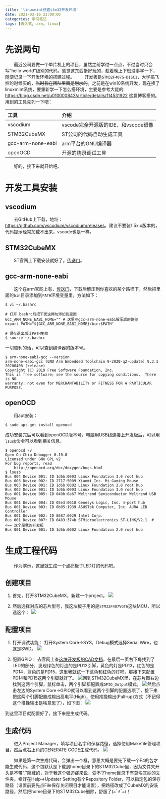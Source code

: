 ```yaml
---
title: 'linuxmint搭建stm32开发环境'
date: 2021-03-16 21:00:00
categories: 学习笔记
tags: [嵌入式, arm, linux]
---
```


# 先说两句
&emsp;&emsp;最近公司要做一个单片机上的项目，虽然之前学过一点点，不过当时只会写“hello world”级别的代码。感觉这东西挺好玩的，趁着晚上下班没事学一下，随便记录一下开发环境的搭建过程。
&emsp;&emsp;开发板是`STM32F407G-DISC1`，大学搞飞控的时候买的，~~当时我在团队里面是划水的~~。之前是在win10系统开发，现在换了linuxmint系统，要重新学一下怎么搭环境，主要是参考大佬的 <https://blog.csdn.net/u010000843/article/details/114531922> 这篇博客搭的。用到的工具先列一下吧：

| 工具 | 介绍 |
| :--- | :----|
| vscodium | vscode完全开源版的IDE，和vscode很像 |
| STM32CubeMX | ST公司的代码自动生成工具 |
| gcc-arm-none-eabi | arm平台的GNU编译器 |
| openOCD | 开源的烧录调试工具 |

&emsp;&emsp;好的，接下来就开始吧。

# 开发工具安装
## vscodium
&emsp;&emsp;去GitHub上下载，地址：<https://github.com/vscodium/vscodium/releases>。建议不要装1.5x.x版本的，代码提示经常加载不出来，vscode也是一样。

## STM32CubeMX
&emsp;&emsp;ST官网上下载安装就好了，[传送门](https://www.st.com/zh/development-tools/stm32cubemx.html)。

## gcc-arm-none-eabi
&emsp;&emsp;这个在arm官网上有，[传送门](https://developer.arm.com/tools-and-software/open-source-software/developer-tools/gnu-toolchain/gnu-rm/downloads)，下载后解压到你喜欢的某个路径下，然后把里面的`bin`目录添加到`PATH`环境变量里。方法如下：
```shell
$ vi ~/.bashrc

# 打开.bashrc后把下面这两句添加到里面
GCC_ARM_NONE_EABI_HOME="" # 这里写gcc-arm-none-eabi解压后的路径
export PATH="${GCC_ARM_NONE_EABI_HOME}/bin:$PATH"

# 保存退出后让PATH生效
$ source ~/.bashrc
```
一切顺利的话，可以查到编译器的版本号。
```shell
$ arm-none-eabi-gcc --version
arm-none-eabi-gcc (GNU Arm Embedded Toolchain 9-2020-q2-update) 9.3.1 20200408 (release)
Copyright (C) 2019 Free Software Foundation, Inc.
This is free software; see the source for copying conditions.  There is NO
warranty; not even for MERCHANTABILITY or FITNESS FOR A PARTICULAR PURPOSE.
```

## openOCD
&emsp;&emsp;用apt安装：
```shell
$ sudo apt-get install openocd
```
成功安装完后可以看到openOCD版本号，电脑用USB线连接上开发板后，可以用`lsusb`命令可以看到相关信息。
```shell
$ openocd -v
Open On-Chip Debugger 0.10.0
Licensed under GNU GPL v2
For bug reports, read
	http://openocd.org/doc/doxygen/bugs.html
$ lsusb
Bus 004 Device 001: ID 1d6b:0003 Linux Foundation 3.0 root hub
Bus 003 Device 002: ID 2717:5009 Xiaomi Inc. Mi Gaming Mouse
Bus 003 Device 001: ID 1d6b:0002 Linux Foundation 2.0 root hub
Bus 002 Device 001: ID 1d6b:0003 Linux Foundation 3.0 root hub
Bus 001 Device 005: ID 040b:0a67 Weltrend Semiconductor Weltrend USB Mouse
Bus 001 Device 004: ID 05e3:0610 Genesys Logic, Inc. 4-port hub
Bus 001 Device 003: ID 0b05:1939 ASUSTek Computer, Inc. AURA LED Controller
Bus 001 Device 002: ID 8087:0029 Intel Corp. 
Bus 001 Device 007: ID 0483:374b STMicroelectronics ST-LINK/V2.1  # <== 这个是我的开发板
Bus 001 Device 001: ID 1d6b:0002 Linux Foundation 2.0 root hub
```

# 生成工程代码
&emsp;&emsp;作为演示，这里就生成一个点亮板子LED灯的代码吧。

## 创建项目
1. 首先，打开STM32CubeMX，新建一个project。
![](/images/learn_note/linux_arm_config/fig_1.png)

2. 然后选择对应的芯片型号，我这块板子用的是`STM32F407VGT6`这块MCU，所以选这个：
![](/images/learn_note/linux_arm_config/fig_2.png)

## 配置项目
1. 打开调试功能：
打开System Core->SYS，Debug模式选择Serial Wire，也就是SWD。
![](/images/learn_note/linux_arm_config/fig_3.png)

2. 配置GPIO：
去官网上查[这块开发板的CAD文档](https://www.st.com/resource/en/schematic_pack/mb997-f407vgt6-c01_schematic.pdf)，在最后一页右下角找到了LED的部分，发现绿色的灯连的是PD12引脚，黄色的灯是PD13，红色的是PD14，蓝色的是PD15，这里我就试一下蓝色和红色的灯吧，那接下来配置PD14和PD15这两个引脚就好了。
![](/images/learn_note/linux_arm_config/fig_4.png)回到STM32CubeMX里，在芯片图右边找到这两个引脚，鼠标单击，两个引脚都配置成`GPIO_Output`模式。
![](/images/learn_note/linux_arm_config/fig_5.png)然后点击左边的System Core->GPIO就可以看到这两个引脚的配置选项了，接下来把这两个引脚配置成输出高电平(High)，使用推挽输出(Pull-up)方式（不记得这个推挽输出是啥意思了），如下图：
![](/images/learn_note/linux_arm_config/fig_6.png)

到这里项目就配置好了，接下来是生成代码。

## 生成代码
&emsp;&emsp;进入Project Manager，填写项目名字和保存路径，选择使用Makefile管理项目，然后点右上角的GENERATE CODE生成代码。
![](/images/learn_note/linux_arm_config/fig_7.png)

&emsp;&emsp;如果是第一次生成代码，会弹出一个框，意思大概是要先下载一个F4的包才能生成代码，这个包默认是下载到home目录下的STM32Cube里，因为文件夹开头是不带"."隐藏的，对于我这个强迫症来说，受不了home目录下有莫名其妙的文件夹。幸好在Help->Updater Setting有个Repository Folder，可以指定包的保存路径（设置前要先点File保存关闭项目才能设置），把路径改成了CubeMX的安装路径，然后把home目录下的STM32Cube删除，舒服了(๑¯∀¯๑)！
